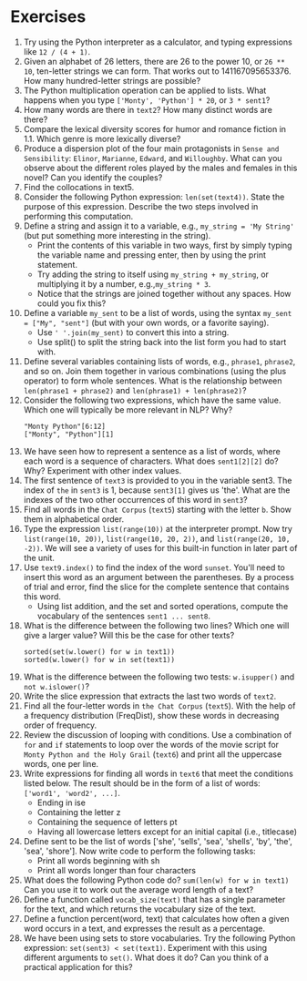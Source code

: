 Exercises
===========

1. Try using the Python interpreter as a calculator, and typing expressions like `12 / (4 + 1)`.
2. Given an alphabet of 26 letters, there are 26 to the power 10, or `26 ** 10`, ten-letter strings we can form. That works out to 141167095653376. How many hundred-letter strings are possible?
3. The Python multiplication operation can be applied to lists. What happens when you type `['Monty', 'Python'] * 20`, or `3 * sent1`?
4. How many words are there in `text2`? How many distinct words are there?
5. Compare the lexical diversity scores for humor and romance fiction in 1.1. Which genre is more lexically diverse?
6. Produce a dispersion plot of the four main protagonists in `Sense and Sensibility`: `Elinor`, `Marianne`, `Edward`, and `Willoughby`. What can you observe about the different roles played by the males and females in this novel? Can you identify the couples?
7. Find the collocations in text5.
8. Consider the following Python expression: `len(set(text4))`. State the purpose of this expression. Describe the two steps involved in performing this computation.
9. Define a string and assign it to a variable, e.g., `my_string = 'My String'` (but put something more interesting in the string). 
    - Print the contents of this variable in two ways, first by simply typing the variable name and pressing enter, then by using the print statement.
    - Try adding the string to itself using `my_string + my_string`, or multiplying it by a number, e.g.,`my_string * 3`. 
    - Notice that the strings are joined together without any spaces. How could you fix this?
10. Define a variable `my_sent` to be a list of words, using the syntax `my_sent = ["My", "sent"]` (but with your own words, or a favorite saying).
    - Use `' '.join(my_sent)` to convert this into a string.
    - Use split() to split the string back into the list form you had to start with.
11. Define several variables containing lists of words, e.g., `phrase1`, `phrase2`, and so on. Join them together in various combinations (using the plus operator) to form whole sentences. What is the relationship between `len(phrase1 + phrase2)` and `len(phrase1) + len(phrase2)`?
12. Consider the following two expressions, which have the same value. Which one will typically be more relevant in NLP? Why?
    ```
    "Monty Python"[6:12]
    ["Monty", "Python"][1]
    ```
13. We have seen how to represent a sentence as a list of words, where each word is a sequence of characters. What does `sent1[2][2]` do? Why? Experiment with other index values.
14. The first sentence of `text3` is provided to you in the variable sent3. The index of `the` in `sent3` is 1, because `sent3[1]` gives us 'the'. What are the indexes of the two other occurrences of this word in `sent3`?
15. Find all words in the `Chat Corpus` (`text5`) starting with the letter `b`. Show them in alphabetical order.
16. Type the expression `list(range(10))` at the interpreter prompt. Now try `list(range(10, 20))`, `list(range(10, 20, 2))`, and `list(range(20, 10, -2))`. We will see a variety of uses for this built-in function in later part of the unit.
17. Use `text9.index()` to find the index of the word `sunset`. You'll need to insert this word as an argument between the parentheses. By a process of trial and error, find the slice for the complete sentence that contains this word.
    - Using list addition, and the set and sorted operations, compute the vocabulary of the sentences `sent1 ... sent8`.
18. What is the difference between the following two lines? Which one will give a larger value? Will this be the case for other texts?
    ```
    sorted(set(w.lower() for w in text1))
    sorted(w.lower() for w in set(text1))
    ```
19. What is the difference between the following two tests: `w.isupper()` and `not w.islower()`?
20. Write the slice expression that extracts the last two words of `text2`.
21. Find all the four-letter words in `the Chat Corpus` (`text5`). With the help of a frequency distribution (FreqDist), show these words in decreasing order of frequency.
22. Review the discussion of looping with conditions. Use a combination of `for` and `if` statements to loop over the words of the movie script for `Monty Python and the Holy Grail` (`text6`) and print all the uppercase words, one per line.
23. Write expressions for finding all words in `text6` that meet the conditions listed below. The result should be in the form of a list of words: `['word1', 'word2', ...]`.
    - Ending in ise
    - Containing the letter z
    - Containing the sequence of letters pt
    - Having all lowercase letters except for an initial capital (i.e., titlecase)
24. Define sent to be the list of words ['she', 'sells', 'sea', 'shells', 'by', 'the', 'sea', 'shore']. Now write code to perform the following tasks:
    - Print all words beginning with sh
    - Print all words longer than four characters
25. What does the following Python code do? `sum(len(w) for w in text1)` Can you use it to work out the average word length of a text?
26. Define a function called `vocab_size(text)` that has a single parameter for the text, and which returns the vocabulary size of the text.
27. Define a function percent(word, text) that calculates how often a given word occurs in a text, and expresses the result as a percentage.
28. We have been using sets to store vocabularies. Try the following Python expression: `set(sent3) < set(text1)`. Experiment with this using different arguments to `set()`. What does it do? Can you think of a practical application for this?